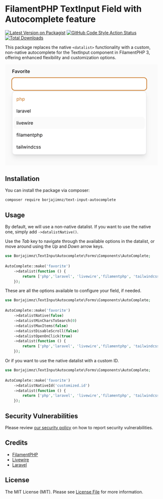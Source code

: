 # FilamentPHP TextInput Field with Autocomplete feature

[![Latest Version on Packagist](https://img.shields.io/packagist/v/borjajimnz/text-input-autocomplete.svg?style=flat-square)](https://packagist.org/packages/borjajimnz/text-input-autocomplete)
[![GitHub Code Style Action Status](https://img.shields.io/github/actions/workflow/status/borjajimnz/text-input-autocomplete/fix-php-code-style-issues.yml?branch=main&label=code%20style&style=flat-square)](https://github.com/borjajimnz/text-input-autocomplete/actions?query=workflow%3A"Fix+PHP+code+style+issues"+branch%3Amain)
[![Total Downloads](https://img.shields.io/packagist/dt/borjajimnz/text-input-autocomplete.svg?style=flat-square)](https://packagist.org/packages/borjajimnz/text-input-autocomplete)

This package replaces the native `<datalist>` functionality with a custom, non-native autocomplete for the TextInput component in FilamentPHP 3, offering enhanced flexibility and customization options.

![](./images/demo.png)

## Installation

You can install the package via composer:

```bash
composer require borjajimnz/text-input-autocomplete
```

## Usage

By default, we will use a non-native datalist. If you want to use the native one, simply add `->datalistNative()`.

Use the *Tab* key to navigate through the available options in the datalist, or move around using the *Up* and *Down* arrow keys.

```php
use Borjajimnz\TextInputAutocomplete\Forms\Components\AutoComplete;

AutoComplete::make('favorite')
    ->datalist(function () {
        return ['php','laravel', 'livewire','filamentphp', 'tailwindcss'];
    });
```

These are all the options available to configure your field, if needed.

```php
use Borjajimnz\TextInputAutocomplete\Forms\Components\AutoComplete;

AutoComplete::make('favorite')
    ->datalistNative(false)
    ->datalistMinCharsToSearch(0)
    ->datalistMaxItems(false)
    ->datalistDisableScroll(false)
    ->datalistOpenOnClick(true)
    ->datalist(function () {
        return ['php','laravel', 'livewire','filamentphp', 'tailwindcss'];
    });
```

Or if you want to use the native datalist with a custom ID.

```php
use Borjajimnz\TextInputAutocomplete\Forms\Components\AutoComplete;

AutoComplete::make('favorite')
    ->datalistNativeId('customized.id')
    ->datalist(function () {
        return ['php','laravel', 'livewire','filamentphp', 'tailwindcss'];
    });
```

## Security Vulnerabilities

Please review [our security policy](../../security/policy) on how to report security vulnerabilities.

## Credits

- [FilamentPHP](https://github.com/filamentphp)
- [Livewire](https://livewire.laravel.com)
- [Laravel](https://github.com/laravel)

## License

The MIT License (MIT). Please see [License File](LICENSE.md) for more information.
